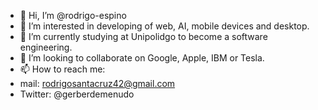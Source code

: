 - 👋 Hi, I’m @rodrigo-espino
- 👀 I’m interested in developing of web, AI, mobile devices and desktop.
- 🌱 I’m currently studying at Unipolidgo to become a software engineering.
- 💞️ I’m looking to collaborate on Google, Apple, IBM or Tesla.
- 📫 How to reach me: 
 - mail: rodrigosantacruz42@gmail.com
 - Twitter: @gerberdemenudo

<!---
rodrigo-espino/rodrigo-espino is a ✨ special ✨ repository because its `README.md` (this file) appears on your GitHub profile.
You can click the Preview link to take a look at your changes.
--->
